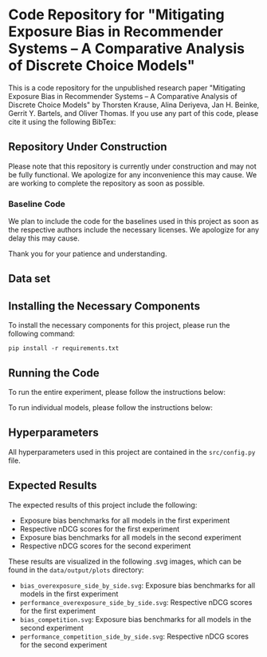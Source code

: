 # Code Repository for "Mitigating Exposure Bias in Recommender Systems – A Comparative Analysis of Discrete Choice Models"

This is a code repository for the unpublished research paper "Mitigating Exposure Bias in Recommender Systems – A Comparative Analysis of Discrete Choice Models" by Thorsten Krause, Alina Deriyeva, Jan H. Beinke, Gerrit Y. Bartels, and Oliver Thomas. If you use any part of this code, please cite it using the following BibTex:

<BibTex>

## Repository Under Construction
Please note that this repository is currently under construction and may not be fully functional. We apologize for any inconvenience this may cause. We are working to complete the repository as soon as possible.

### Baseline Code
We plan to include the code for the baselines used in this project as soon as the respective authors include the necessary licenses. We apologize for any delay this may cause.

Thank you for your patience and understanding.

## Data set

## Installing the Necessary Components

To install the necessary components for this project, please run the following command:

```
pip install -r requirements.txt
```

## Running the Code

To run the entire experiment, please follow the instructions below:

<Instructions>

To run individual models, please follow the instructions below:

<Instructions>

## Hyperparameters

All hyperparameters used in this project are contained in the `src/config.py` file.

## Expected Results

The expected results of this project include the following:
- Exposure bias benchmarks for all models in the first experiment
- Respective nDCG scores for the first experiment
- Exposure bias benchmarks for all models in the second experiment
- Respective nDCG scores for the second experiment

These results are visualized in the following .svg images, which can be found in the `data/output/plots` directory:
- `bias_overexposure_side_by_side.svg`: Exposure bias benchmarks for all models in the first experiment
- `performance_overexposure_side_by_side.svg`: Respective nDCG scores for the first experiment
- `bias_competition.svg`: Exposure bias benchmarks for all models in the second experiment
- `performance_competition_side_by_side.svg`: Respective nDCG scores for the second experiment
